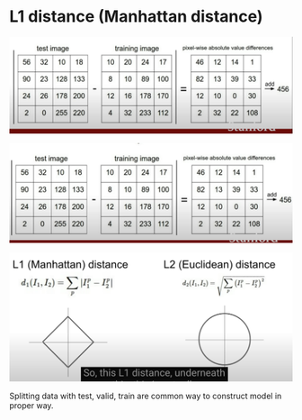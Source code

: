 
# L1 distance (Manhattan distance)

![img.png](image/img.png)

![img_1.png](image/img_1.png)

![img_2.png](image/img_2.png)

Splitting data with test, valid, train are common way to construct model in proper way.
